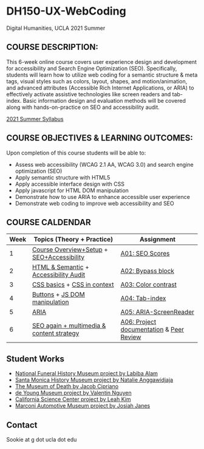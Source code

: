 # DH150-UX-WebCoding
Digital Humanities, UCLA 2021 Summer

## COURSE DESCRIPTION:
This 6-week online course covers user experience design and development for accessibility and Search Engine Optimization (SEO). Specifically, students will learn how to utilize web coding for a semantic structure & meta tags, visual styles such as colors, layout, shapes, and motion/animation, and advanced attributes (Accessible Rich Internet Applications, or ARIA) to effectively activate assistive technologies like screen readers and tab-index. Basic information design and evaluation methods will be covered along with hands-on-practice on SEO and accessibility audit.

[2021 Summer Syllabus](https://docs.google.com/document/d/1JSTr15pmWwhFxcuAWKqCIPlJJHsNe30j8cufvdjdLok/edit?usp=sharing) 

## COURSE OBJECTIVES & LEARNING OUTCOMES:
Upon completion of this course students will be able to:
- Assess web accessibility (WCAG 2.1 AA, WCAG 3.0) and search engine optimization (SEO)
- Apply semantic structure with HTML5
- Apply accessible interface design with CSS
- Apply javascript for HTML DOM manipulation
- Demonstrate how to use ARIA to enhance accessible user experience
- Demonstrate web coding to improve web accessibility and SEO

## COURSE CALDENDAR 

Week    |       Topics (Theory + Practice)   |   Assignment 
--------|----------------------------------------------|------------------------
1       | [Course Overview+Setup](https://github.com/UX-UI-Design-Lab/DH150-UX-WebCoding/wiki/Week01-01:-Overview) + [SEO+Accessibility](https://github.com/UX-UI-Design-Lab/DH150-UX-WebCoding/wiki/Week01-02:-impact-of-SEO-and-accessible-design) | [A01: SEO Scores](https://docs.google.com/document/d/12xYpFGkaV9QqvrypQXrVV4g6OH3akzhaHtGjXztzKmg/edit?usp=sharing)
2       | [HTML & Semantic](https://github.com/UX-UI-Design-Lab/DH150-UX-WebCoding/wiki/Week02-01-HTML-basics) + [Accessibility Audit](https://github.com/UX-UI-Design-Lab/DH150-UX-WebCoding/wiki/Week02-02-HTML-element-&-attribute) | [A02: Bypass block](https://docs.google.com/document/d/1X2slZlNaSW5kJiuegEG-6dnpkp_EXzK32eZVF2rdJ1M/edit?usp=sharing)
3       | [CSS basics](https://github.com/UX-UI-Design-Lab/DH150-UX-WebCoding/wiki/Week03-01-CSS-basics) + [CSS in context](https://github.com/UX-UI-Design-Lab/DH150-UX-WebCoding/wiki/Week03-02-CSS-in-contexts) | [A03: Color contrast](https://docs.google.com/document/d/1HthDeTmWVlgsGaTVv22Gw4g_41EJf4NTM5V49HtiEg4/edit?usp=sharing)
4       | [Buttons](https://github.com/UX-UI-Design-Lab/DH150-UX-WebCoding/wiki/Week04-01-Buttons) + [JS DOM manipulation](https://github.com/UX-UI-Design-Lab/DH150-UX-WebCoding/wiki/Week04-02-Forms-JS) | [A04: Tab-index](https://docs.google.com/document/d/1jsYusakE3gVt7X5NVnvNZWP7L9V1V5BWEKOXYQfdZqw/edit?usp=sharing) 
5       | [ARIA](https://github.com/UX-UI-Design-Lab/DH150-UX-WebCoding/wiki/week05-ARIA) | [A05: ARIA-ScreenReader](https://docs.google.com/document/d/1wENLtRj-otQfCIVVBrxKHJSt1tB0IwGMQBzmhj7PYYg/edit?usp=sharing)
6       | [SEO again + multimedia & content strategy](https://github.com/UX-UI-Design-Lab/DH150-UX-WebCoding/wiki/week06-content-strategy)  | [A06: Project documentation](https://docs.google.com/document/d/1W_UVwLqxXM6wrkNPC36IaN_802wys_4kZnGu5ZG46yA/edit?usp=sharing) & [Peer Review](https://docs.google.com/document/d/1AlWRGoiSMnDiDjt50xcrhkrgk6mn_T7AxUhsO36Td18/edit?usp=sharing) 

## Student Works

- [National Funeral History Museum project by Labiba Alam](https://lisa58.github.io/DH150/Week6/projectdocumentation.html)
- [Santa Monica History Museum project by Natalie Anggawidjaja](https://nataliemarisca.github.io/assignmentone/assignment06.html#santamonica)
- [The Museum of Death by Jacob Cipriano](https://jcip12.github.io/DH150-JACOBCIPRIANO/assignment06-web-documentation.html)
- [de Young Museum project by Valentin Nguyen](https://valentinnguyen.github.io/DH150/Week06/Assignment06.html)
- [California Science Center project by Leah Kim](https://leahkim07.github.io/DH150/assignment06.html#met)
- [Marconi Automotive Museum project by Josiah Janes](https://joxiah1.github.io/DH150-JosiahJanes-Assignment01/assignment06.html)

## Contact
Sookie at g dot ucla dot edu
